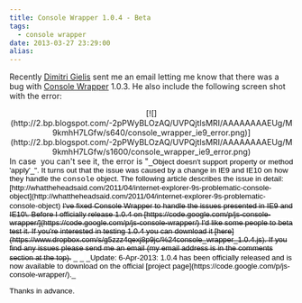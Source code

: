 ```yaml
---
title: Console Wrapper 1.0.4 - Beta
tags:
  - console wrapper
date: 2013-03-27 23:29:00
alias:
---
```


Recently [Dimitri Gielis](http://dgielis.blogspot.ca/) sent me an email letting me know that there was a bug with [Console Wrapper](https://code.google.com/p/js-console-wrapper/) 1.0.3\. He also include the following screen shot with the error:

<div class="separator" style="clear: both; text-align: center;">[![](http://2.bp.blogspot.com/-2pPWyBLOzAQ/UVPQjtlsMRI/AAAAAAAAEUg/M9kmhH7LGfw/s640/console_wrapper_ie9_error.png)](http://2.bp.blogspot.com/-2pPWyBLOzAQ/UVPQjtlsMRI/AAAAAAAAEUg/M9kmhH7LGfw/s1600/console_wrapper_ie9_error.png)</div>
In case&nbsp; you can't see it, the error is "<span style="-webkit-text-size-adjust: auto; -webkit-text-stroke-width: 0px; background-color: white; color: black; display: inline !important; float: none; font-family: arial, sans-serif; font-size: 13.333333969116211px; font-style: normal; font-variant: normal; font-weight: normal; letter-spacing: normal; line-height: normal; orphans: auto; text-align: left; text-indent: 0px; text-transform: none; white-space: normal; widows: auto; word-spacing: 0px;">_<span style="font-family: inherit;">Object doesn't support property or method 'apply'</span>_". It turns out that the issue was caused by a change in IE9 and IE10 on how they handle the <span style="font-family: &quot;Courier New&quot;,Courier,monospace;">console</span> object. The following article describes the issue in detail: [http://whattheheadsaid.com/2011/04/internet-explorer-9s-problematic-console-object](http://whattheheadsaid.com/2011/04/internet-explorer-9s-problematic-console-object)</span>
<span style="-webkit-text-size-adjust: auto; -webkit-text-stroke-width: 0px; background-color: white; color: black; display: inline !important; float: none; font-family: arial, sans-serif; font-size: 13.333333969116211px; font-style: normal; font-variant: normal; font-weight: normal; letter-spacing: normal; line-height: normal; orphans: auto; text-align: left; text-indent: 0px; text-transform: none; white-space: normal; widows: auto; word-spacing: 0px;">
</span><strike><span style="-webkit-text-size-adjust: auto; -webkit-text-stroke-width: 0px; background-color: white; color: black; display: inline !important; float: none; font-family: arial, sans-serif; font-size: 13.333333969116211px; font-style: normal; font-variant: normal; font-weight: normal; letter-spacing: normal; line-height: normal; orphans: auto; text-align: left; text-indent: 0px; text-transform: none; white-space: normal; widows: auto; word-spacing: 0px;">I've fixed Console Wrapper to handle the issues presented in IE9 and IE10\. Before I officially release 1.0.4 on [https://code.google.com/p/js-console-wrapper/](https://code.google.com/p/js-console-wrapper/) I'd like some people to beta test it. If you're interested in testing 1.0.4 you can download it [here](https://www.dropbox.com/s/g5zzz4qexj8p9jc/%24console_wrapper_1.0.4.js). If you find any issues please send me an email (my email address is in the comments section at the top).</span></strike>
<span style="-webkit-text-size-adjust: auto; -webkit-text-stroke-width: 0px; background-color: white; color: black; display: inline !important; float: none; font-family: arial, sans-serif; font-size: 13.333333969116211px; font-style: normal; font-variant: normal; font-weight: normal; letter-spacing: normal; line-height: normal; orphans: auto; text-align: left; text-indent: 0px; text-transform: none; white-space: normal; widows: auto; word-spacing: 0px;"></span><span style="-webkit-text-size-adjust: auto; -webkit-text-stroke-width: 0px; background-color: white; color: black; display: inline !important; float: none; font-family: arial, sans-serif; font-size: 13.333333969116211px; font-style: normal; font-variant: normal; font-weight: normal; letter-spacing: normal; line-height: normal; orphans: auto; text-align: left; text-indent: 0px; text-transform: none; white-space: normal; widows: auto; word-spacing: 0px;">_&nbsp;_</span>
<span style="-webkit-text-size-adjust: auto; -webkit-text-stroke-width: 0px; background-color: white; color: black; display: inline !important; float: none; font-family: arial, sans-serif; font-size: 13.333333969116211px; font-style: normal; font-variant: normal; font-weight: normal; letter-spacing: normal; line-height: normal; orphans: auto; text-align: left; text-indent: 0px; text-transform: none; white-space: normal; widows: auto; word-spacing: 0px;">_Update: 6-Apr-2013: 1.0.4 has been officially released and is now available to download on the official [project page](https://code.google.com/p/js-console-wrapper/)._</span><span style="-webkit-text-size-adjust: auto; -webkit-text-stroke-width: 0px; background-color: white; color: black; display: inline !important; float: none; font-family: arial, sans-serif; font-size: 13.333333969116211px; font-style: normal; font-variant: normal; font-weight: normal; letter-spacing: normal; line-height: normal; orphans: auto; text-align: left; text-indent: 0px; text-transform: none; white-space: normal; widows: auto; word-spacing: 0px;">&nbsp;</span>

<span style="-webkit-text-size-adjust: auto; -webkit-text-stroke-width: 0px; background-color: white; color: black; display: inline !important; float: none; font-family: arial, sans-serif; font-size: 13.333333969116211px; font-style: normal; font-variant: normal; font-weight: normal; letter-spacing: normal; line-height: normal; orphans: auto; text-align: left; text-indent: 0px; text-transform: none; white-space: normal; widows: auto; word-spacing: 0px;">Thanks in advance.</span>